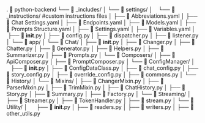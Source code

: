 . 📂 python-backend
└── 📂 _includes/
│  └── 📂 settings/
│    └── 📂 _instructions/          #custom instructions files
│    ├── 📄 Abbreviations.yaml
│    ├── 📄 Chat Settings.yaml
│    ├── 📄 Endpoints.yaml
│    ├── 📄 Models.yaml
│    ├── 📄 Prompts Structure.yaml
│    ├── 📄 Settings.yaml
│    ├── 📄 Variables.yaml
│  ├── 📄 __init__.py
│  ├── 📄 config.py
│  ├── 📄 dispatcher.py
│  ├── 📄 listener.py
│  └── 📂 app/
│    └── 📂 Chat/
│      ├── 📄 __init__.py
│      ├── 📄 Changer.py
│      ├── 📄 Chatter.py
│      ├── 📄 Generator.py
│      ├── 📄 Helpers.py
│      ├── 📄 Summarizer.py
│      ├── 📄 Prompts.py
│    └── 📂 Composers/
│      ├── 📄 ApiComposer.py
│      ├── 📄 PromptComposer.py
│    └── 📂 ConfigManager/
│      ├── 📄 __init__.py
│      ├── 📄 ConfigDataClass.py
│      ├── 📄 chat_config.py
│      ├── 📄 story_config.py
│      ├── 📄 override_config.py
│      ├── 📄 commons.py
│    └── 📂 History/
│      └── 📂 Mixins/
│        ├── 📄 ChangerMixin.py
│        ├── 📄 ParserMixin.py
│        ├── 📄 TrimMixin.py
│      ├── 📄 ChatHistory.py
│      ├── 📄 Story.py
│      ├── 📄 Summary.py
│      ├── 📄 Factory.py
│    └── 📂 Streaming/
│      ├── 📄 Streamer.py
│      ├── 📄 TokenHandler.py
│      ├── 📄 stream.py
│    └── 📂 Utility/
│      ├── 📄 __init__.py
│      ├── 📄 readers.py
│      ├── 📄 writers.py
│      ├── 📄 other_utils.py